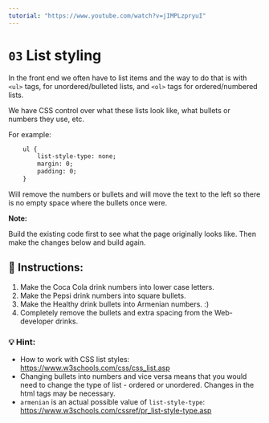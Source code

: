 ```yaml
---
tutorial: "https://www.youtube.com/watch?v=jIMPLzpryuI"
---
```


# `03` List styling

In the front end we often have to list items and the way to do that is with `<ul>` tags, for unordered/bulleted lists, and `<ol>` tags for ordered/numbered lists.  

We have CSS control over what these lists look like, what bullets or numbers they use, etc.

For example:

```HTML
    ul {
        list-style-type: none;
        margin: 0;
        padding: 0;
    }
```

Will remove the numbers or bullets and will move the text to the left so there is no empty space where the bullets once were.

**Note:** 

Build the existing code first to see what the page originally looks like.
Then make the changes below and build again.  

## 📝 Instructions:


1. Make the Coca Cola drink numbers into lower case letters. 
2. Make the Pepsi drink numbers into square bullets.
3. Make the Healthy drink bullets into Armenian numbers. :) 
4. Completely remove the bullets and extra spacing from the Web-developer drinks. 

### 💡 Hint:

- How to work with CSS list styles: https://www.w3schools.com/css/css_list.asp
- Changing bullets into numbers and vice versa means that you would need to change the type of list - ordered or unordered. Changes in the html tags may be necessary. 
- `armenian` is an actual possible value of `list-style-type`: https://www.w3schools.com/cssref/pr_list-style-type.asp
